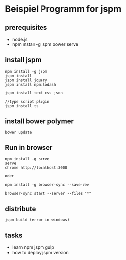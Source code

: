 # Beispiel Programm for jspm

## prerequisites

* node.js
* npm install -g jspm bower serve

## install jspm

	npm install -g jspm
	jspm install
	jspm install jquery
	jspm install npm:lodash
	
	jspm install text css json
	
	//type script plugin
	jspm install ts
	
## install bower polymer
	bower update
	
	
## Run in browser

	npm install -g serve
 	serve
	chrome http://localhost:3000
	
	oder
	
	npm install -g browser-sync --save-dev
	
	browser-sync start --server --files "*"
	
## distribute
	jspm build (error in windows)
	
## tasks

* learn npm jspm gulp
* how to deploy jspm version
